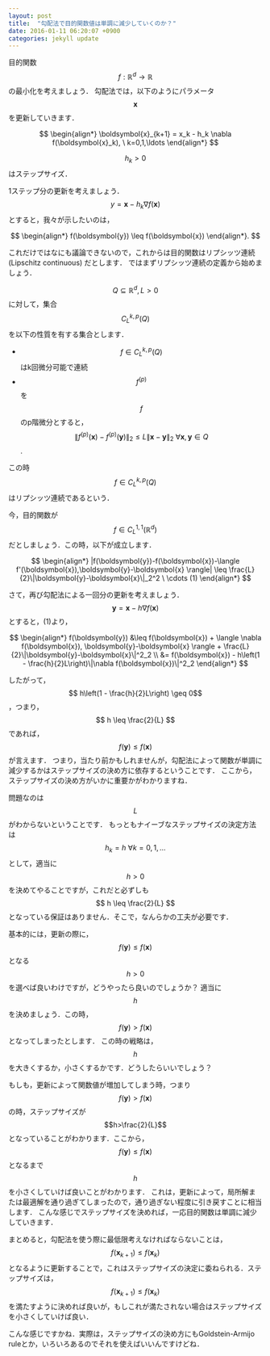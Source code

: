 ```yaml
---
layout: post
title:  "勾配法で目的関数値は単調に減少していくのか？"
date: 2016-01-11 06:20:07 +0900
categories: jekyll update
---
```

目的関数$$f: \mathbb{R}^d \rightarrow \mathbb{R}$$の最小化を考えましょう．
勾配法では，以下のようにパラメータ$$ \boldsymbol{x} $$を更新していきます．

$$
\begin{align*}
\boldsymbol{x}_{k+1} = x_k - h_k \nabla f(\boldsymbol{x}_k), \ k=0,1,\ldots
\end{align*}
$$

$$h_k > 0$$はステップサイズ．

1ステップ分の更新を考えましょう．
$$y = \boldsymbol{x} - h_k \nabla f(\boldsymbol{x})$$とすると，我々が示したいのは，

$$
\begin{align*}
f(\boldsymbol{y}) \leq f(\boldsymbol{x})
\end{align*}.
$$

これだけではなにも議論できないので，これからは目的関数はリプシッツ連続 (Lipschitz continuous) だとします．
ではまずリプシッツ連続の定義から始めましょう．

$$Q \subseteq \mathbb{R}^d, L>0$$に対して，集合$$C^{k,p}_L(Q)$$を以下の性質を有する集合とします．

- $$f \in C^{k,p}_L(Q) $$ はk回微分可能で連続
- $$f^{(p)}$$を$$f$$のp階微分とすると，
$$ \|f^{(p)}(\boldsymbol{x}) - f^{(p)}(\boldsymbol{y})\|_2 \leq L\|\boldsymbol{x}-\boldsymbol{y}\|_2 \ \forall \boldsymbol{x},\boldsymbol{y} \in Q$$.

この時$$f\in C^{k,p}_L(Q)$$はリプシッツ連続であるという．

今，目的関数が$$f \in C^{1,1}_L(\mathbb{R}^d)$$だとしましょう．この時，以下が成立します．

$$
\begin{align*}
|f(\boldsymbol{y})-f(\boldsymbol{x})-\langle f'(\boldsymbol{x}),\boldsymbol{y}-\boldsymbol{x} \rangle| \leq \frac{L}{2}\|\boldsymbol{y}-\boldsymbol{x}\|_2^2 \ \cdots (1)
\end{align*}
$$

さて，再び勾配法による一回分の更新を考えましょう．
$$ \boldsymbol{y}=\boldsymbol{x}-h\nabla f(\boldsymbol{x}) $$とすると，(1)より，

$$
\begin{align*}
f(\boldsymbol{y}) &\leq f(\boldsymbol{x}) + \langle \nabla f(\boldsymbol{x}), \boldsymbol{y}-\boldsymbol{x} \rangle + \frac{L}{2}\|\boldsymbol{y}-\boldsymbol{x}\|^2_2 \\
&= f(\boldsymbol{x}) - h\left(1 - \frac{h}{2}L\right)\|\nabla f(\boldsymbol{x})\|^2_2
\end{align*}
$$

したがって，$$ h\left(1 - \frac{h}{2}L\right) \geq 0$$，つまり，$$ h \leq \frac{2}{L} $$であれば，$$ f(\boldsymbol{y}) \leq f(\boldsymbol{x}) $$が言えます．
つまり，当たり前かもしれませんが，勾配法によって関数が単調に減少するかはステップサイズの決め方に依存するということです．
ここから，ステップサイズの決め方がいかに重要かがわかりますね．

問題なのは$$L$$がわからないということです．
もっともナイーブなステップサイズの決定方法は$$ h_k = h \ \forall k=0,1,\ldots$$として，適当に$$h>0$$を決めてやることですが，これだと必ずしも$$ h \leq \frac{2}{L} $$となっている保証はありません．そこで，なんらかの工夫が必要です．

基本的には，更新の際に，$$f(\boldsymbol{y}) \leq f(\boldsymbol{x})$$となる$$h>0$$を選べば良いわけですが，どうやったら良いのでしょうか？
適当に$$h$$を決めましょう．この時，$$f(\boldsymbol{y}) > f(\boldsymbol{x})$$となってしまったとします．
この時の戦略は，$$h$$を大きくするか，小さくするかです．どうしたらいいでしょう？

もしも，更新によって関数値が増加してしまう時，つまり$$f(\boldsymbol{y})>f(\boldsymbol{x})$$の時，ステップサイズが$$h>\frac{2}{L}$$となっていることがわかります．ここから，$$f(\boldsymbol{y}) \leq f(\boldsymbol{x})$$となるまで$$h$$を小さくしていけば良いことがわかります．
これは，更新によって，局所解または最適解を通り過ぎてしまったので，通り過ぎない程度に引き戻すことに相当します．
こんな感じでステップサイズを決めれば，一応目的関数は単調に減少していきます．

まとめると，勾配法を使う際に最低限考えなければならないことは，$$f(\boldsymbol{x}_{k+1}) \leq f(\boldsymbol{x}_k)$$となるように更新することで，これはステップサイズの決定に委ねられる．ステップサイズは，$$f(\boldsymbol{x}_{k+1}) \leq f(\boldsymbol{x}_k)$$を満たすように決めれば良いが，もしこれが満たされない場合はステップサイズを小さくしていけば良い．

こんな感じですかね．実際は，ステップサイズの決め方にもGoldstein-Armijo ruleとか，いろいろあるのでそれを使えばいいんですけどね．
